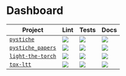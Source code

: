 # Dashboard

| Project | Lint | Tests | Docs |
| ------- | ---- | ----- | ---- |
| [`pystiche`](https://github.com/pmeier/pystiche) | ![](https://github.com/pmeier/pystiche/workflows/lint/badge.svg) | ![](https://github.com/pmeier/pystiche/workflows/tests/badge.svg) | ![](https://github.com/pmeier/pystiche/workflows//docs/badge.svg) |
| [`pystiche_papers`](https://github.com/pmeier/pystiche_papers) | ![](https://github.com/pmeier/pystiche_papers/workflows/lint/badge.svg) | ![](https://github.com/pmeier/pystiche_papers/workflows/tests/badge.svg) | ![](https://github.com/pmeier/pystiche_papers/workflows//docs/badge.svg) |
| [`light-the-torch`](https://github.com/pmeier/light-the-torch) | ![](https://github.com/pmeier/light-the-torch/workflows/lint/badge.svg) | ![](https://github.com/pmeier/light-the-torch/workflows/tests/badge.svg) | ![](https://github.com/pmeier/light-the-torch/workflows//docs/badge.svg) |
| [`tox-ltt`](https://github.com/pmeier/tox-ltt) | ![](https://github.com/pmeier/tox-ltt/workflows/lint/badge.svg) | ![](https://github.com/pmeier/tox-ltt/workflows/tests/badge.svg) | ![](https://github.com/pmeier/tox-ltt/workflows//docs/badge.svg) |